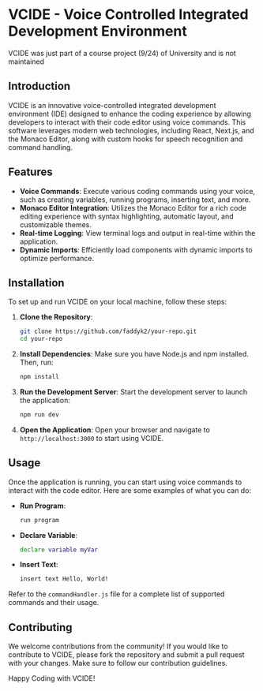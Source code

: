 # VCIDE - Voice Controlled Integrated Development Environment
VCIDE was just part of a course project (9/24) of University and is not maintained

## Introduction
VCIDE is an innovative voice-controlled integrated development environment (IDE) designed to enhance the coding experience by allowing developers to interact with their code editor using voice commands. This software leverages modern web technologies, including React, Next.js, and the Monaco Editor, along with custom hooks for speech recognition and command handling.

## Features
- **Voice Commands**: Execute various coding commands using your voice, such as creating variables, running programs, inserting text, and more.
- **Monaco Editor Integration**: Utilizes the Monaco Editor for a rich code editing experience with syntax highlighting, automatic layout, and customizable themes.
- **Real-time Logging**: View terminal logs and output in real-time within the application.
- **Dynamic Imports**: Efficiently load components with dynamic imports to optimize performance.

## Installation
To set up and run VCIDE on your local machine, follow these steps:

1. **Clone the Repository**:
    ```sh
    git clone https://github.com/faddyk2/your-repo.git
    cd your-repo
    ```

2. **Install Dependencies**:
    Make sure you have Node.js and npm installed. Then, run:
    ```sh
    npm install
    ```

3. **Run the Development Server**:
    Start the development server to launch the application:
    ```sh
    npm run dev
    ```

4. **Open the Application**:
    Open your browser and navigate to `http://localhost:3000` to start using VCIDE.

## Usage
Once the application is running, you can start using voice commands to interact with the code editor. Here are some examples of what you can do:

- **Run Program**:
    ```sh
    run program
    ```
- **Declare Variable**:
    ```sh
    declare variable myVar
    ```
- **Insert Text**:
    ```sh
    insert text Hello, World!
    ```

Refer to the `commandHandler.js` file for a complete list of supported commands and their usage.

## Contributing
We welcome contributions from the community! If you would like to contribute to VCIDE, please fork the repository and submit a pull request with your changes. Make sure to follow our contribution guidelines.



Happy Coding with VCIDE!
